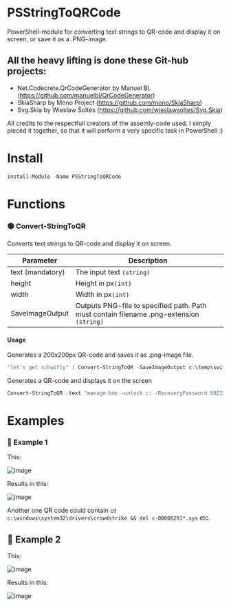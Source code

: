 # PSStringToQRCode
PowerShell-module for converting text strings to QR-code and display it on screen, or save it as a .PNG-image.

## All the heavy lifting is done these Git-hub projects:
* Net.Codecrete.QrCodeGenerator by Manuel Bl. (https://github.com/manuelbl/QrCodeGenerator)
* SkiaSharp by Mono Project (https://github.com/mono/SkiaSharp)
* Svg.Skia by Wiesław Šoltés (https://github.com/wieslawsoltes/Svg.Skia)

All credits to the respectfull creators of the assemly-code used.
I simply pieced it together, so that it will perform a very specific task in PowerShell :)

# Install
```PowerShell
install-Module -Name PSStringToQRCode
```

# Functions

### 🟢 Convert-StringToQR
Converts text strings to QR-code and display it on screen.

Parameter | Description
--- | ---
text (mandatory) | The input text `(string)`
height | Height in px`(int)`
width | Width in px`(int)`
SaveImageOutput | Outputs PNG-file to specified path. Path must contain filename .png-extension `(string)`

#### Usage

Generates a 200x200px QR-code and saves it as .png-image file.
```PowerShell
"let's get schwifty" | Convert-StringToQR -SaveImageOutput c:\temp\swifty.png -height 200 -width 200
```
Generates a QR-code and displays it on the screen
```PowerShell
Convert-StringToQR -text "manage-bde –unlock c: -RecoveryPassword 002130-563959-533643-315590-484044-259380-247291-123563"
```
# Examples
### 🔵 Example 1

This:

![image](https://github.com/user-attachments/assets/dda75ae4-056f-40bc-ba7d-8dcec504dfcf)

Results in this:

![image](https://github.com/user-attachments/assets/ccaaf53b-3f1e-4e6a-8ccf-cca43af1d391)

Another one QR code could contain `cd c:\windows\system32\drivers\crowdstrike && del c-00000291*.sys` etc.


## 🔵 Example 2

This:

![image](https://github.com/user-attachments/assets/fe548635-ef8e-48e9-adad-56a89de1af7e)


Results in this:

![image](https://github.com/user-attachments/assets/4d1f91d4-7782-4338-b633-830d027d0e5f)

